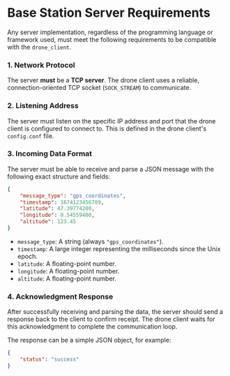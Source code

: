# Base Station Server Requirements

Any server implementation, regardless of the programming language or framework used, must meet the following requirements to be compatible with the `drone_client`.

### 1. Network Protocol

The server **must** be a **TCP server**. The drone client uses a reliable, connection-oriented TCP socket (`SOCK_STREAM`) to communicate.

### 2. Listening Address

The server must listen on the specific IP address and port that the drone client is configured to connect to. This is defined in the drone client's `config.conf` file.

### 3. Incoming Data Format

The server must be able to receive and parse a JSON message with the following exact structure and fields:

```json
{
    "message_type": "gps_coordinates",
    "timestamp": 1674123456789,
    "latitude": 47.39774200,
    "longitude": 8.54559400,
    "altitude": 123.45
}
```

- `message_type`: A string (always `"gps_coordinates"`).
- `timestamp`: A large integer representing the milliseconds since the Unix epoch.
- `latitude`: A floating-point number.
- `longitude`: A floating-point number.
- `altitude`: A floating-point number.

### 4. Acknowledgment Response

After successfully receiving and parsing the data, the server should send a response back to the client to confirm receipt. The drone client waits for this acknowledgment to complete the communication loop.

The response can be a simple JSON object, for example:

```json
{
    "status": "success"
}
```
